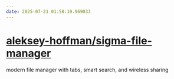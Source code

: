 ```yaml
---
date: 2025-07-21 01:58:19.969033
---
```


# [aleksey-hoffman/sigma-file-manager](https://github.com/aleksey-hoffman/sigma-file-manager)

modern file manager with tabs, smart search, and wireless sharing